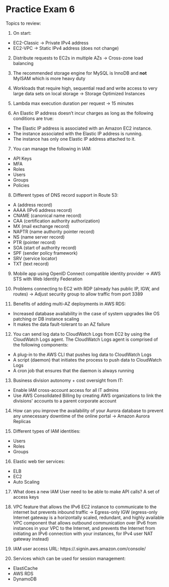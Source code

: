 # Practice Exam 6

Topics to review:

1. On start:
  * EC2-Classic -> Private IPv4 address
  * EC2-VPC -> Static IPv4 address (does not change)

2. Distribute requests to EC2s in multiple AZs -> Cross-zone load balancing

3. The recommended storage engine for MySQL is InnoDB and **not** MyISAM which is more heavy duty

4. Workloads that require high, sequential read and write access to very large data sets on local storage -> Storage Optimized Instances

5. Lambda max execution duration per request -> 15 minutes

6. An Elastic IP address doesn’t incur charges as long as the following conditions are true:
  * The Elastic IP address is associated with an Amazon EC2 instance.
  * The instance associated with the Elastic IP address is running.
  * The instance has only one Elastic IP address attached to it.

7. You can manage the following in IAM:
  * API Keys
  * MFA
  * Roles
  * Users
  * Groups
  * Policies

8. Different types of DNS record support in Route 53:
  * A (address record)
  * AAAA (IPv6 address record)
  * CNAME (canonical name record)
  * CAA (certification authority authorization)
  * MX (mail exchange record)
  * NAPTR (name authority pointer record)
  * NS (name server record)
  * PTR (pointer record)
  * SOA (start of authority record)
  * SPF (sender policy framework)
  * SRV (service locator)
  * TXT (text record)

9. Mobile app using OpenID Connect compatible identity provider -> AWS STS with Web Identity Federation

10. Problems connecting to EC2 with RDP (already has public IP, IGW, and routes) -> Adjust security group to allow traffic from port 3389

11. Benefits of adding multi-AZ deployments in AWS RDS:
  * Increased database availability in the case of system upgrades like OS patching or DB instance scaling
  * It makes the data fault-tolerant to an AZ failure

12. You can send log data to CloudWatch Logs from EC2 by using the CloudWatch Logs agent. The CloudWatch Logs agent is comprised of the following components:
  * A plug-in to the AWS CLI that pushes log data to CloudWatch Logs
  * A script (daemon) that initiates the process to push data to CloudWatch Logs
  * A cron job that ensures that the daemon is always running

13. Business division autonomy + cost oversight from IT:
  * Enable IAM cross-account access for all IT admins
  * Use AWS Consolidated Billing by creating AWS organizations to link the divisions' accounts to a parent corporate account

14. How can you improve the availability of your Aurora database to prevent any unnecessary downtime of the online portal -> Amazon Aurora Replicas

15. Different types of IAM identities:
  * Users
  * Roles
  * Groups

16. Elastic web tier services:
  * ELB
  * EC2
  * Auto Scaling

17. What does a new IAM User need to be able to make API calls? A set of access keys

18. VPC feature that allows the IPv6 EC2 instance to communicate to the internet but prevents inbound traffic -> Egress-only IGW (egress-only Internet gateway is a horizontally scaled, redundant, and highly available VPC component that allows outbound communication over IPv6 from instances in your VPC to the Internet, and prevents the Internet from initiating an IPv6 connection with your instances, for IPv4 user NAT gateway instead)

19. IAM user access URL: https://<Account Id>.signin.aws.amazon.com/console/

20. Services which can be used for session management:
  * ElastiCache
  * AWS RDS
  * DynamoDB
